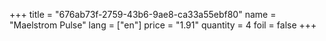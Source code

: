 +++
title = "676ab73f-2759-43b6-9ae8-ca33a55ebf80"
name = "Maelstrom Pulse"
lang = ["en"]
price = "1.91"
quantity = 4
foil = false
+++
